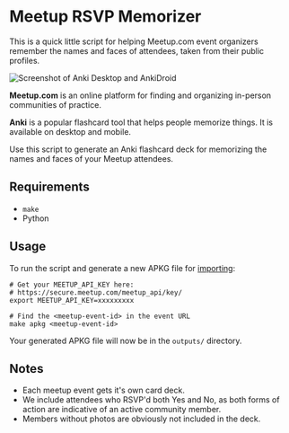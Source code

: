 # Meetup RSVP Memorizer

This is a quick little script for helping Meetup.com event organizers
remember the names and faces of attendees, taken from their public profiles.

![Screenshot of Anki Desktop and AnkiDroid](https://imgur.com/h471IJt.png)

**Meetup.com** is an online platform for finding and organizing
in-person communities of practice.

**Anki** is a popular flashcard tool that helps people memorize things.
It is available on desktop and mobile.

Use this script to generate an Anki flashcard deck for memorizing the
names and faces of your Meetup attendees.

## Requirements

* `make`
* Python

## Usage

To run the script and generate a new APKG file for
[importing](https://ankidroid.org/docs/manual.html#importing):

```
# Get your MEETUP_API_KEY here:
# https://secure.meetup.com/meetup_api/key/
export MEETUP_API_KEY=xxxxxxxxx

# Find the <meetup-event-id> in the event URL
make apkg <meetup-event-id>
```

Your generated APKG file will now be in the `outputs/` directory.

## Notes

* Each meetup event gets it's own card deck.
* We include attendees who RSVP'd both Yes and No, as both forms of
  action are indicative of an active community member.
* Members without photos are obviously not included in the deck.
